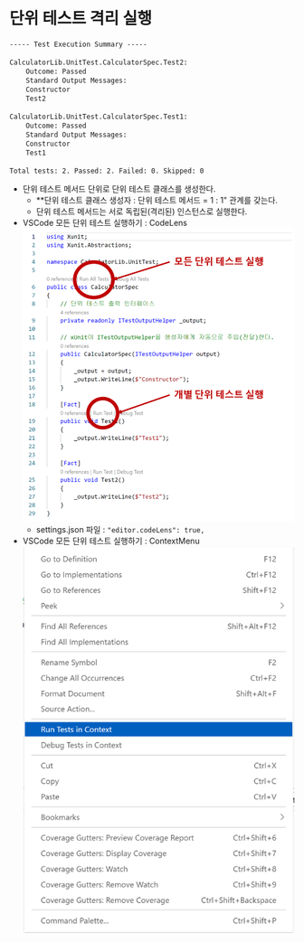 # 단위 테스트 격리 실행

```shell
----- Test Execution Summary -----

CalculatorLib.UnitTest.CalculatorSpec.Test2:
    Outcome: Passed
    Standard Output Messages:
    Constructor
    Test2

CalculatorLib.UnitTest.CalculatorSpec.Test1:
    Outcome: Passed
    Standard Output Messages:
    Constructor
    Test1

Total tests: 2. Passed: 2. Failed: 0. Skipped: 0
```
- 단위 테스트 메서드 단위로 단위 테스트 클래스를 생성한다.
  - **단위 테스트 클래스 생성자 : 단위 테스트 메서드 = 1 : 1" 관계를 갖는다.
  - 단위 테스트 메서드는 서로 독립된(격리된) 인스턴스로 실행한다.
- VSCode 모든 단위 테스트 실행하기 : CodeLens
  ![](./CodeLens.png)
  - settings.json 파일 : `"editor.codeLens": true,`
- VSCode 모든 단위 테스트 실행하기 : ContextMenu
  ![](./ContextMenu.png)

